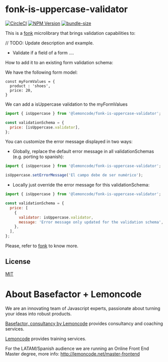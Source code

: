 # fonk-is-uppercase-validator

[![CircleCI](https://badgen.net/github/status/Lemoncode/fonk-is-uppercase-validator/master/ci?icon=circleci&label=circleci)](https://circleci.com/gh/Lemoncode/fonk-is-uppercase-validator/tree/master)
[![NPM Version](https://badgen.net/npm/v/@lemoncode/fonk-is-uppercase-validator?icon=npm&label=npm)](https://www.npmjs.com/package/@lemoncode/fonk-is-uppercase-validator)
[![bundle-size](https://badgen.net/bundlephobia/min/@lemoncode/fonk-is-uppercase-validator)](https://bundlephobia.com/result?p=@lemoncode/fonk-is-uppercase-validator)

This is a [fonk](https://github.com/Lemoncode/fonk) microlibrary that brings validation capabilities to:

// TODO: Update description and example.

- Validate if a field of a form ....

How to add it to an existing form validation schema:

We have the following form model:

```
const myFormValues = {
  product : 'shoes',
  price: 20,
}
```

We can add a isUppercase validation to the myFormValues

```javascript
import { isUppercase } from '@lemoncode/fonk-is-uppercase-validator';

const validationSchema = {
  price: [isUppercase.validator],
};
```

You can customize the error message displayed in two ways:

- Globally, replace the default error message in all validationSchemas (e.g. porting to spanish):

```javascript
import { isUppercase } from '@lemoncode/fonk-is-uppercase-validator';

isUppercase.setErrorMessage('El campo debe de ser numérico');
```

- Locally just override the error message for this validationSchema:

```javascript
import { isUppercase } from '@lemoncode/fonk-is-uppercase-validator';

const validationSchema = {
  price: [
    {
      validator: isUppercase.validator,
      message: 'Error message only updated for the validation schema',
    },
  ],
};
```

Please, refer to [fonk](https://github.com/Lemoncode/fonk) to know more.

## License

[MIT](./LICENSE)

# About Basefactor + Lemoncode

We are an innovating team of Javascript experts, passionate about turning your ideas into robust products.

[Basefactor, consultancy by Lemoncode](http://www.basefactor.com) provides consultancy and coaching services.

[Lemoncode](http://lemoncode.net/services/en/#en-home) provides training services.

For the LATAM/Spanish audience we are running an Online Front End Master degree, more info: http://lemoncode.net/master-frontend
